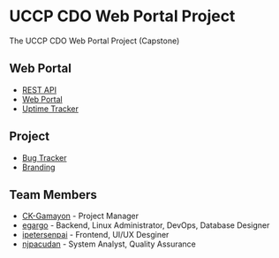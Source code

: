 # UCCP CDO Web Portal Project

The UCCP CDO Web Portal Project (Capstone)

## Web Portal

* [REST API](http://139.59.229.253:2122)
* [Web Portal](http://139.59.229.253:4173)
* [Uptime Tracker](http://139.59.229.253:3001/status/tokei)

## Project

* [Bug Tracker](https://github.com/orgs/uccp-cdo/discussions/2)
* [Branding](/branding/)

## Team Members

* [CK-Gamayon](https://github.com/CK-Gamayon) - Project Manager
* [egargo](https://github.com/egargo) - Backend, Linux Administrator, DevOps, Database Designer
* [ipetersenpai](https://github.com/ipetersenpai) - Frontend, UI/UX Desginer
* [njpacudan](https://github.com/njpacudan) - System Analyst, Quality Assurance
